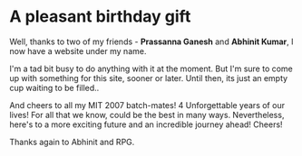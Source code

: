 # A pleasant birthday gift

<!--[options]
name: A pleasant birthday gift
date: 2010-12-10T00:00:00.000Z
url: 2010/12/pleasant-birthday-gift.html
overviewShown: false
tags:
 - General
-->

Well, thanks to two of my friends - **Prassanna Ganesh** and **Abhinit Kumar**, I now have a website under my name.

I'm a tad bit busy to do anything with it at the moment. But I'm sure to come up with something for this site, sooner or later. Until then, its just an empty cup waiting to be filled..

And cheers to all my MIT 2007 batch-mates! 4 Unforgettable years of our lives! For all that we know, could be the best in many ways. Nevertheless, here's to a more exciting future and an incredible journey ahead! Cheers!

Thanks again to Abhinit and RPG.